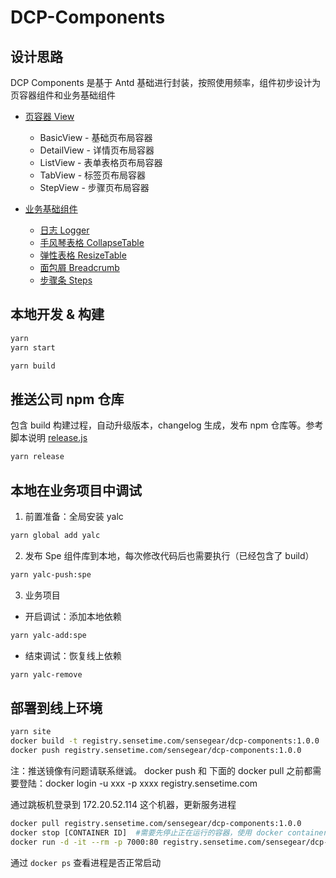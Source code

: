 # DCP-Components

## 设计思路

DCP Components 是基于 Antd 基础进行封装，按照使用频率，组件初步设计为页容器组件和业务基础组件

- [页容器 View](./packages/spe/src/components/View/index.tsx)

  - BasicView - 基础页布局容器
  - DetailView - 详情页布局容器
  - ListView - 表单表格页布局容器
  - TabView - 标签页布局容器
  - StepView - 步骤页布局容器

- [业务基础组件](./packages/spe/src/index.tsx)
  - [日志 Logger](./packages/spe/src/components/Logger/index.tsx)
  - [手风琴表格 CollapseTable](./packages/spe/src/components/CollapseTable/index.tsx)
  - [弹性表格 ResizeTable](./packages/spe/src/components/ResizeTable/index.tsx)
  - [面包屑 Breadcrumb](./packages/spe/src/components/Breadcrumb/index.tsx)
  - [步骤条 Steps](./packages/spe/src/components/Steps/index.tsx)

## 本地开发 & 构建

```bash
yarn
yarn start
```

```bash
yarn build
```

## 推送公司 npm 仓库

包含 build 构建过程，自动升级版本，changelog 生成，发布 npm 仓库等。参考脚本说明 [release.js](./scripts/release.js)

```bash
yarn release
```

## 本地在业务项目中调试

1. 前置准备：全局安装 yalc

```bash
yarn global add yalc
```

2. 发布 Spe 组件库到本地，每次修改代码后也需要执行（已经包含了 build）

```bash
yarn yalc-push:spe
```

3. 业务项目

- 开启调试：添加本地依赖

```bash
yarn yalc-add:spe
```

- 结束调试：恢复线上依赖

```bash
yarn yalc-remove
```

## 部署到线上环境

```bash
yarn site
docker build -t registry.sensetime.com/sensegear/dcp-components:1.0.0 .
docker push registry.sensetime.com/sensegear/dcp-components:1.0.0
```

注：推送镜像有问题请联系继诚。 docker push 和 下面的 docker pull 之前都需要登陆：docker login -u xxx -p xxxx registry.sensetime.com

通过跳板机登录到 172.20.52.114 这个机器，更新服务进程

```bash
docker pull registry.sensetime.com/sensegear/dcp-components:1.0.0
docker stop [CONTAINER ID]  #需要先停止正在运行的容器，使用 docker container ls 查看运行中的容器。
docker run -d -it --rm -p 7000:80 registry.sensetime.com/sensegear/dcp-components:1.0.0
```

通过 `docker ps` 查看进程是否正常启动
